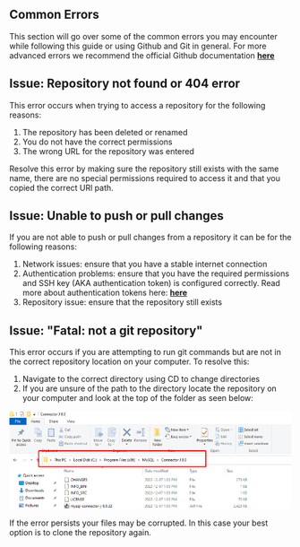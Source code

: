 ## Common Errors 

This section will go over some of the common errors you may encounter while following this guide or using Github and Git in general. For more advanced errors we recommend the official Github documentation [**here**](https://docs.github.com/en)

## Issue: Repository not found or 404 error

This error occurs when trying to access a repository for the following reasons:

1. The repository has been deleted or renamed 
2. You do not have the correct permissions
3. The wrong URL for the repository was entered 

Resolve this error by making sure the repository still exists with the same name, there are no special permissions required to access it and that you copied the correct URl path.

## Issue: Unable to push or pull changes

If you are not able to push or pull changes from a repository it can be for the following reasons:

1. Network issues: ensure that you have a stable internet connection
2. Authentication problems: ensure that you have the required permissions and SSH key (AKA authentication token) is configured correctly. Read more about authentication tokens here: [**here**](https://docs.github.com/en/authentication/connecting-to-github-with-ssh/about-ssh)
3. Repository issue: ensure that the repository still exists
 

## Issue: "Fatal: not a git repository"

This error occurs if you are attempting to run git commands but are not in the correct repository location on your computer. To resolve this:

1. Navigate to the correct directory using CD to change directories
2. If you are unsure of the path to the directory locate the repository on your computer and look at the top of the folder as seen below:

![Alt text](./images/path.png)
 
If the error persists your files may be corrupted. In this case your best option is to clone the repository again. 